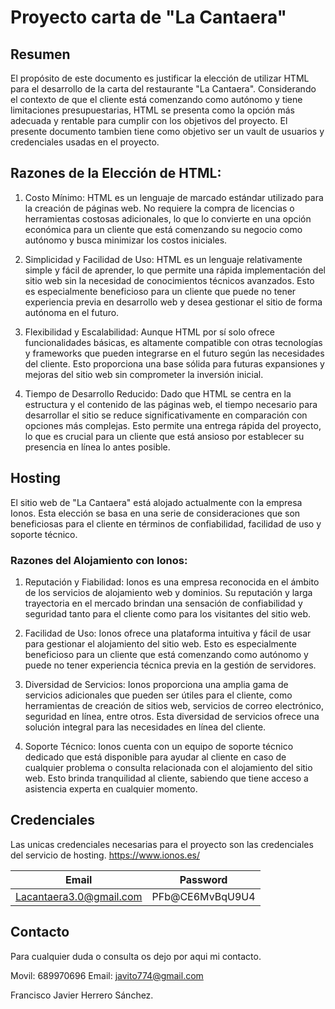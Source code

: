 # Proyecto carta de "La Cantaera"

## Resumen
El propósito de este documento es justificar la elección de utilizar HTML para el desarrollo de la carta del restaurante "La Cantaera". Considerando el contexto de que el cliente está comenzando como autónomo y tiene limitaciones presupuestarias, HTML se presenta como la opción más adecuada y rentable para cumplir con los objetivos del proyecto. El presente documento tambien tiene como objetivo ser un vault de usuarios y credenciales usadas en el proyecto.

## Razones de la Elección de HTML:

1. Costo Mínimo:
HTML es un lenguaje de marcado estándar utilizado para la creación de páginas web. No requiere la compra de licencias o herramientas costosas adicionales, lo que lo convierte en una opción económica para un cliente que está comenzando su negocio como autónomo y busca minimizar los costos iniciales.

2. Simplicidad y Facilidad de Uso:
HTML es un lenguaje relativamente simple y fácil de aprender, lo que permite una rápida implementación del sitio web sin la necesidad de conocimientos técnicos avanzados. Esto es especialmente beneficioso para un cliente que puede no tener experiencia previa en desarrollo web y desea gestionar el sitio de forma autónoma en el futuro.

3. Flexibilidad y Escalabilidad:
Aunque HTML por sí solo ofrece funcionalidades básicas, es altamente compatible con otras tecnologías y frameworks que pueden integrarse en el futuro según las necesidades del cliente. Esto proporciona una base sólida para futuras expansiones y mejoras del sitio web sin comprometer la inversión inicial.

4. Tiempo de Desarrollo Reducido:
Dado que HTML se centra en la estructura y el contenido de las páginas web, el tiempo necesario para desarrollar el sitio se reduce significativamente en comparación con opciones más complejas. Esto permite una entrega rápida del proyecto, lo que es crucial para un cliente que está ansioso por establecer su presencia en línea lo antes posible.

## Hosting

El sitio web de "La Cantaera" está alojado actualmente con la empresa Ionos. Esta elección se basa en una serie de consideraciones que son beneficiosas para el cliente en términos de confiabilidad, facilidad de uso y soporte técnico.

### Razones del Alojamiento con Ionos:

1. Reputación y Fiabilidad:
Ionos es una empresa reconocida en el ámbito de los servicios de alojamiento web y dominios. Su reputación y larga trayectoria en el mercado brindan una sensación de confiabilidad y seguridad tanto para el cliente como para los visitantes del sitio web.

2. Facilidad de Uso:
Ionos ofrece una plataforma intuitiva y fácil de usar para gestionar el alojamiento del sitio web. Esto es especialmente beneficioso para un cliente que está comenzando como autónomo y puede no tener experiencia técnica previa en la gestión de servidores.

3. Diversidad de Servicios:
Ionos proporciona una amplia gama de servicios adicionales que pueden ser útiles para el cliente, como herramientas de creación de sitios web, servicios de correo electrónico, seguridad en línea, entre otros. Esta diversidad de servicios ofrece una solución integral para las necesidades en línea del cliente.

4. Soporte Técnico:
Ionos cuenta con un equipo de soporte técnico dedicado que está disponible para ayudar al cliente en caso de cualquier problema o consulta relacionada con el alojamiento del sitio web. Esto brinda tranquilidad al cliente, sabiendo que tiene acceso a asistencia experta en cualquier momento.

## Credenciales

Las unicas credenciales necesarias para el proyecto son las credenciales del servicio de hosting. https://www.ionos.es/

| Email | Password |
|-|-|
| Lacantaera3.0@gmail.com | PFb@CE6MvBqU9U4 |

## Contacto

Para cualquier duda o consulta os dejo por aqui mi contacto.

Movil: 689970696
Email: javito774@gmail.com

Francisco Javier Herrero Sánchez.
